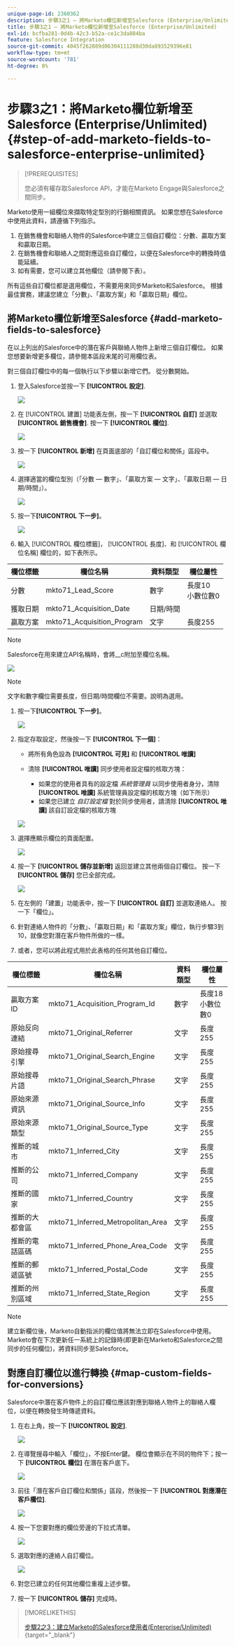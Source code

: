 ```yaml
---
unique-page-id: 2360362
description: 步驟3之1 — 將Marketo欄位新增至Salesforce (Enterprise/Unlimited) - Marketo檔案 — 產品檔案
title: 步驟3之1 — 將Marketo欄位新增至Salesforce (Enterprise/Unlimited)
exl-id: bcfba281-0d4b-42c3-b52a-ce1c3da884ba
feature: Salesforce Integration
source-git-commit: 4045f262889d06304111288d30da893529396e81
workflow-type: tm+mt
source-wordcount: '781'
ht-degree: 8%

---
```


# 步驟3之1：將Marketo欄位新增至Salesforce (Enterprise/Unlimited) {#step-of-add-marketo-fields-to-salesforce-enterprise-unlimited}

>[!PREREQUISITES]
>
>您必須有權存取Salesforce API，才能在Marketo Engage與Salesforce之間同步。

Marketo使用一組欄位來擷取特定型別的行銷相關資訊。 如果您想在Salesforce中使用此資料，請遵循下列指示。

1. 在銷售機會和聯絡人物件的Salesforce中建立三個自訂欄位：分數、贏取方案和贏取日期。
1. 在銷售機會和聯絡人之間對應這些自訂欄位，以便在Salesforce中的轉換時值能延續。
1. 如有需要，您可以建立其他欄位（請參閱下表）。

所有這些自訂欄位都是選用欄位，不需要用來同步Marketo和Salesforce。 根據最佳實務，建議您建立「分數」、「贏取方案」和「贏取日期」欄位。

## 將Marketo欄位新增至Salesforce {#add-marketo-fields-to-salesforce}

在以上列出的Salesforce中的潛在客戶與聯絡人物件上新增三個自訂欄位。 如果您想要新增更多欄位，請參閱本區段末尾的可用欄位表。

對三個自訂欄位中的每一個執行以下步驟以新增它們。 從分數開始。

1. 登入Salesforce並按一下 **[!UICONTROL 設定]**.

   ![](assets/image2016-5-23-13-3a15-3a21.png)

1. 在 [!UICONTROL 建置] 功能表左側，按一下 **[!UICONTROL 自訂]** 並選取 **[!UICONTROL 銷售機會]**. 按一下 **[!UICONTROL 欄位]**.

   ![](assets/image2016-5-23-13-3a20-3a5.png)

1. 按一下 **[!UICONTROL 新增]** 在頁面底部的「自訂欄位和關係」區段中。

   ![](assets/image2016-5-26-14-3a41-3a40.png)

1. 選擇適當的欄位型別（「分數 — 數字」、「贏取方案 — 文字」、「贏取日期 — 日期/時間」）。

   ![](assets/choose-field-type-2-hand.png)

1. 按一下&#x200B;**[!UICONTROL 下一步]**。

   ![](assets/image2016-5-26-14-3a51-3a14.png)

1. 輸入 [!UICONTROL 欄位標籤]， [!UICONTROL 長度]、和 [!UICONTROL 欄位名稱] 欄位的，如下表所示。

<table> 
 <thead> 
  <tr> 
   <th> 
    <div>
      欄位標籤 
    </div></th> 
   <th> 
    <div>
      欄位名稱 
    </div></th> 
   <th> 
    <div>
      資料類型 
    </div></th> 
   <th> 
    <div>
      欄位屬性 
    </div></th> 
  </tr> 
 </thead> 
 <tbody> 
  <tr> 
   <td>分數</td> 
   <td>mkto71_Lead_Score</td> 
   <td>數字</td> 
   <td>長度10<br>小數位數0 </td> 
  </tr> 
  <tr> 
   <td>獲取日期</td> 
   <td>mkto71_Acquisition_Date</td> 
   <td>日期/時間</td> 
   <td> </td> 
  </tr> 
  <tr> 
   <td>贏取方案</td> 
   <td>mkto71_Acquisition_Program</td> 
   <td>文字</td> 
   <td>長度255</td> 
  </tr> 
 </tbody> 
</table>

>[!NOTE]
>
>Salesforce在用來建立API名稱時，會將__c附加至欄位名稱。

![](assets/image2016-5-26-14-3a55-3a33.png)

>[!NOTE]
>
>文字和數字欄位需要長度，但日期/時間欄位不需要。說明為選用。

1. 按一下&#x200B;**[!UICONTROL 下一步]**。

   ![](assets/image2016-5-23-14-3a50-3a5.png)

1. 指定存取設定，然後按一下 **[!UICONTROL 下一個]**：

   * 將所有角色設為 **[!UICONTROL 可見]** 和 **[!UICONTROL 唯讀]**

   * 清除 **[!UICONTROL 唯讀]** 同步使用者設定檔的核取方塊：

      * 如果您的使用者具有的設定檔 _系統管理員_ 以同步使用者身分，清除 **[!UICONTROL 唯讀]** 系統管理員設定檔的核取方塊（如下所示）
      * 如果您已建立 _自訂設定檔_ 對於同步使用者，請清除 **[!UICONTROL 唯讀]** 該自訂設定檔的核取方塊

   ![](assets/image2016-6-30-9-3a25-3a4.png)

1. 選擇應顯示欄位的頁面配置。

   ![](assets/image2016-5-26-15-3a14-3a45.png)

1. 按一下 **[!UICONTROL 儲存並新增]** 返回並建立其他兩個自訂欄位。 按一下 **[!UICONTROL 儲存]** 您已全部完成。

   ![](assets/image2016-5-23-15-3a8-3a43.png)

1. 在左側的「建置」功能表中，按一下 **[!UICONTROL 自訂]** 並選取連絡人。 按一下「欄位」。
1. 針對連絡人物件的「分數」、「贏取日期」和「贏取方案」欄位，執行步驟3到10，就像您對潛在客戶物件所做的一樣。
1. 或者，您可以將此程式用於此表格的任何其他自訂欄位。

<table> 
 <thead> 
  <tr> 
   <th> 
    <div>
      欄位標籤 
    </div></th> 
   <th> 
    <div>
      欄位名稱 
    </div></th> 
   <th> 
    <div>
      資料類型 
    </div></th> 
   <th> 
    <div>
      欄位屬性 
    </div></th> 
  </tr> 
 </thead> 
 <tbody> 
  <tr> 
   <td>贏取方案ID</td> 
   <td>mkto71_Acquisition_Program_Id</td> 
   <td>數字</td> 
   <td>長度18<br>小數位數0 </td> 
  </tr> 
  <tr> 
   <td>原始反向連結</td> 
   <td>mkto71_Original_Referrer</td> 
   <td>文字</td> 
   <td>長度255</td> 
  </tr> 
  <tr> 
   <td>原始搜尋引擎</td> 
   <td>mkto71_Original_Search_Engine</td> 
   <td>文字</td> 
   <td>長度255</td> 
  </tr> 
  <tr> 
   <td>原始搜尋片語</td> 
   <td>mkto71_Original_Search_Phrase</td> 
   <td>文字</td> 
   <td>長度255</td> 
  </tr> 
  <tr> 
   <td>原始來源資訊</td> 
   <td>mkto71_Original_Source_Info</td> 
   <td>文字</td> 
   <td>長度255</td> 
  </tr> 
  <tr> 
   <td>原始來源類型</td> 
   <td>mkto71_Original_Source_Type</td> 
   <td>文字</td> 
   <td>長度255</td> 
  </tr> 
  <tr> 
   <td>推斷的城市</td> 
   <td>mkto71_Inferred_City</td> 
   <td>文字</td> 
   <td>長度255</td> 
  </tr> 
  <tr> 
   <td>推斷的公司</td> 
   <td>mkto71_Inferred_Company</td> 
   <td>文字</td> 
   <td>長度255</td> 
  </tr> 
  <tr> 
   <td>推斷的國家</td> 
   <td>mkto71_Inferred_Country</td> 
   <td>文字</td> 
   <td>長度255</td> 
  </tr> 
  <tr> 
   <td>推斷的大都會區</td> 
   <td>mkto71_Inferred_Metropolitan_Area</td> 
   <td>文字</td> 
   <td>長度255</td> 
  </tr> 
  <tr> 
   <td>推斷的電話區碼</td> 
   <td>mkto71_Inferred_Phone_Area_Code</td> 
   <td>文字</td> 
   <td>長度255</td> 
  </tr> 
  <tr> 
   <td>推斷的郵遞區號</td> 
   <td>mkto71_Inferred_Postal_Code</td> 
   <td>文字</td> 
   <td>長度255</td> 
  </tr> 
  <tr> 
   <td>推斷的州別區域</td> 
   <td>mkto71_Inferred_State_Region</td> 
   <td>文字</td> 
   <td>長度255</td> 
  </tr> 
 </tbody> 
</table>

>[!NOTE]
>
>建立新欄位後，Marketo自動指派的欄位值將無法立即在Salesforce中使用。 Marketo會在下次更新任一系統上的記錄時(即更新在Marketo和Salesforce之間同步的任何欄位)，將資料同步至Salesforce。

## 對應自訂欄位以進行轉換 {#map-custom-fields-for-conversions}

Salesforce中潛在客戶物件上的自訂欄位應該對應到聯絡人物件上的聯絡人欄位，以便在轉換發生時傳遞資料。

1. 在右上角，按一下 **[!UICONTROL 設定]**.

   ![](assets/image2016-5-26-16-3a34-3a0.png)

1. 在導覽搜尋中輸入「欄位」，不按Enter鍵。 欄位會顯示在不同的物件下；按一下 **[!UICONTROL 欄位]** 在潛在客戶底下。

   ![](assets/image2016-5-26-16-3a36-3a32.png)

1. 前往「潛在客戶自訂欄位和關係」區段，然後按一下 **[!UICONTROL 對應潛在客戶欄位]**.

   ![](assets/image2016-5-26-16-3a39-3a29.png)

1. 按一下您要對應的欄位旁邊的下拉式清單。

   ![](assets/image2016-5-26-16-3a49-3a53.png)

1. 選取對應的連絡人自訂欄位。

   ![](assets/image2016-5-26-16-3a56-3a23.png)

1. 對您已建立的任何其他欄位重複上述步驟。

1. 按一下 **[!UICONTROL 儲存]** 完成時。

>[!MORELIKETHIS]
>
>[步驟2之3：建立Marketo的Salesforce使用者(Enterprise/Unlimited)](/help/marketo/product-docs/crm-sync/salesforce-sync/setup/enterprise-unlimited-edition/step-2-of-3-create-a-salesforce-user-for-marketo-enterprise-unlimited.md){target="_blank"}
